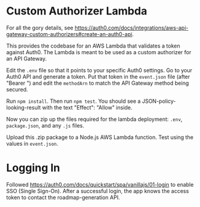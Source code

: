 # Custom Authorizer Lambda

For all the gory details, see https://auth0.com/docs/integrations/aws-api-gateway-custom-authorizers#create-an-auth0-api.

This provides the codebase for an AWS Lambda that validates a token against Auth0. The Lambda is meant to be used as a custom authorizer for an API Gateway.

Edit the `.env` file so that it points to your specific Auth0 settings. Go to your Auth0 API and generate a token. Put that token in the `event.json` file (after "Bearer ") and edit the `methodArn` to match the API Gateway method being secured.

Run `npm install`. Then run `npm test`. You should see a JSON-policy-looking-result with the text "Effect": "Allow" inside.

Now you can zip up the files required for the lambda deployment: `.env`, `package.json`, and any `.js` files.

Upload this .zip package to a Node.js AWS Lambda function. Test using the values in `event.json`.

# Logging In

Followed https://auth0.com/docs/quickstart/spa/vanillajs/01-login to enable SSO (Single Sign-On). After a successful login, the app knows the access token to contact the roadmap-generation API.